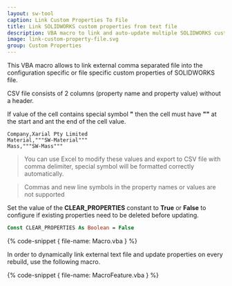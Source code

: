 ```yaml
---
layout: sw-tool
caption: Link Custom Properties To File
title: Link SOLIDWORKS custom properties from text file
description: VBA macro to link and auto-update multiple SOLIDWORKS custom properties from the external CSV/Text file into configuration or file
image: link-custom-property-file.svg
group: Custom Properties
---
```

This VBA macro allows to link external comma separated file into the configuration specific or file specific custom properties of SOLIDWORKS file.

CSV file consists of 2 columns (property name and property value) without a header.

If value of the cell contains special symbol **"** then the cell must have **""** at the start and ant the end of the cell value.

~~~
Company,Xarial Pty Limited
Material,"""SW-Material"""
Mass,"""SW-Mass"""
~~~

> You can use Excel to modify these values and export to CSV file with comma delimiter, special symbol will be formatted correctly automatically.

> Commas and new line symbols in the property names or values are not supported

Set the value of the **CLEAR_PROPERTIES** constant to **True** or **False** to configure if existing properties need to be deleted before updating.

~~~ vb
Const CLEAR_PROPERTIES As Boolean = False
~~~

{% code-snippet { file-name: Macro.vba } %}

In order to dynamically link external text file and update properties on every rebuild, use the following macro.

{% code-snippet { file-name: MacroFeature.vba } %}
